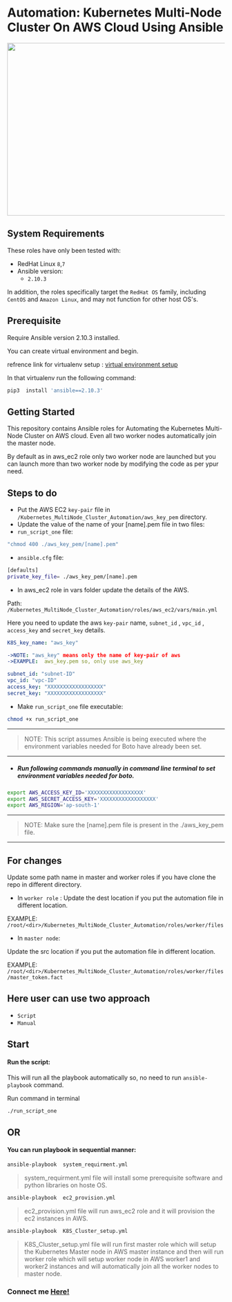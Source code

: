 # Automation: Kubernetes Multi-Node Cluster On  AWS Cloud Using Ansible


<p align="center">
  <img src="https://miro.medium.com/max/875/1*borj4CAzNB3a8kixeqzqwQ.gif?raw=true" width="525" height="400" />
</p>



## System Requirements
These roles have only been tested with:
* RedHat Linux `8`,`7`
* Ansible version:
  * `2.10.3`

In addition, the roles specifically target the `RedHat OS` family, including `CentOS` and `Amazon Linux`, and may not function for other host OS's.


## Prerequisite
Require Ansible version 2.10.3 installed.

You can create virtual environment and begin.

refrence link for virtualenv setup :
[virtual environment setup](https://rahulchoudhary5768.medium.com/install-virtualenv-and-virtualenvwrapper-for-python3-6676267c07ee "Installing virtualenv and virtualenvwrapper for Python")

In that virtualenv run the following command:
```bash
pip3  install 'ansible==2.10.3' 
```


## Getting Started

This repository contains Ansible roles for Automating the Kubernetes Multi-Node Cluster on AWS cloud. Even all two worker nodes automatically join the master node.
<!-- Each role contains a README describing its usage.-->
By default as in aws_ec2 role only two worker node are launched but you can launch more than two worker node by modifying the code as per ypur need.

## Steps to do
* Put the AWS EC2  `key-pair` file in     `/Kubernetes_MultiNode_Cluster_Automation/aws_key_pem` directory.
*   Update the value of the name of your [name].pem file in two files:
  *  `run_script_one` file:
  ```bash
  "chmod 400 ./aws_key_pem/[name].pem"
  ```

  *   `ansible.cfg` file:
  ```bash
  [defaults]
  private_key_file= ./aws_key_pem/[name].pem
  ```
* In aws_ec2 role in vars folder update the details of the AWS.

 Path: `/Kubernetes_MultiNode_Cluster_Automation/roles/aws_ec2/vars/main.yml`

 Here you need to update the aws `key-pair` name, `subnet_id` , `vpc_id` , `access_key` and `secret_key` details.

 ```yaml
 K8S_key_name: "aws_key"

 ->NOTE: "aws_key" means only the name of key-pair of aws
 ->EXAMPLE:  aws_key.pem so, only use aws_key

 subnet_id: "subnet-ID"
 vpc_id: "vpc-ID"
 access_key: "XXXXXXXXXXXXXXXXXX"
 secret_key: "XXXXXXXXXXXXXXXXXX"
  ```

* Make `run_script_one` file executable:
```bash
chmod +x run_script_one
```
---
> NOTE: This script assumes Ansible is being executed where the environment variables needed for Boto have already been set.
---
* ##### Run following commands manually in command line terminal to set environment variables needed for boto.
```bash
export AWS_ACCESS_KEY_ID='XXXXXXXXXXXXXXXXXX'
export AWS_SECRET_ACCESS_KEY='XXXXXXXXXXXXXXXXXX'
export AWS_REGION='ap-south-1'
```
---
>NOTE: Make sure the [name].pem file is present in the ./aws_key_pem file.
---


## For changes
Update some path name in master and worker roles if you have clone the repo in different directory.

* In `worker role` :
Update the dest location if you put the automation file in different location.

EXAMPLE: `/root/<dir>/Kubernetes_MultiNode_Cluster_Automation/roles/worker/files`

* In `master node`:

Update the src location if you put the automation file in different location.

EXAMPLE:  `/root/<dir>/Kubernetes_MultiNode_Cluster_Automation/roles/worker/files/master_token.fact`

## Here user can use two approach 
* `Script` 
* `Manual` 

## Start

#### Run the script:
This will run all the playbook automatically so, no need to run `ansible-playbook` command.

Run command in terminal
```bash
./run_script_one
```

## OR
#### You can run playbook in sequential manner:

```bash
ansible-playbook  system_requirment.yml
```
> system_requirment.yml file will install some prerequisite software and python libraries on hoste OS.

```bash
ansible-playbook  ec2_provision.yml
```
>ec2_provision.yml file will run aws_ec2 role and it will provision the ec2 instances in AWS.

```bash
ansible-playbook  K8S_Cluster_setup.yml
```

>K8S_Cluster_setup.yml file will run first master role which will setup the Kubernetes Master node in AWS master instance and  then will run worker role which will setup worker node in AWS worker1 and worker2 instances and will automatically join all the worker nodes to master node.

### Connect me [Here!](https://bio.link/linkrahulkumar "Rahulkumar Choudhary")
